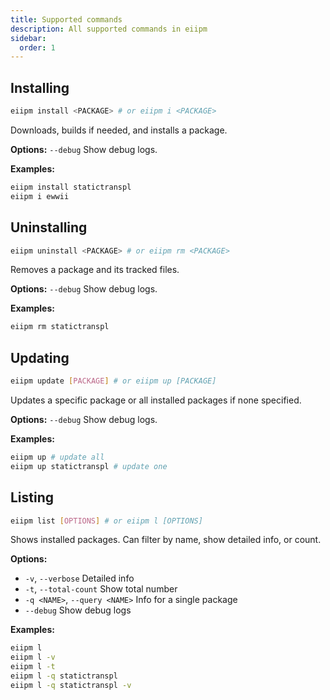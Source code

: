 ```yaml
---
title: Supported commands
description: All supported commands in eiipm
sidebar:
  order: 1
---
```


## Installing

```bash
eiipm install <PACKAGE> # or eiipm i <PACKAGE>
```

Downloads, builds if needed, and installs a package.

**Options:**
`--debug` Show debug logs.

**Examples:**

```bash
eiipm install statictranspl
eiipm i ewwii
```

## Uninstalling

```bash
eiipm uninstall <PACKAGE> # or eiipm rm <PACKAGE>
```

Removes a package and its tracked files.

**Options:**
`--debug` Show debug logs.

**Examples:**

```bash
eiipm rm statictranspl
```

## Updating

```bash
eiipm update [PACKAGE] # or eiipm up [PACKAGE]
```

Updates a specific package or all installed packages if none specified.

**Options:**
`--debug` Show debug logs.

**Examples:**

```bash
eiipm up # update all
eiipm up statictranspl # update one
```

## Listing

```bash
eiipm list [OPTIONS] # or eiipm l [OPTIONS]
```

Shows installed packages. Can filter by name, show detailed info, or count.

**Options:**

- `-v`, `--verbose` Detailed info
- `-t`, `--total-count` Show total number
- `-q <NAME>`, `--query <NAME>` Info for a single package
- `--debug` Show debug logs

**Examples:**

```bash
eiipm l
eiipm l -v
eiipm l -t
eiipm l -q statictranspl
eiipm l -q statictranspl -v
```
